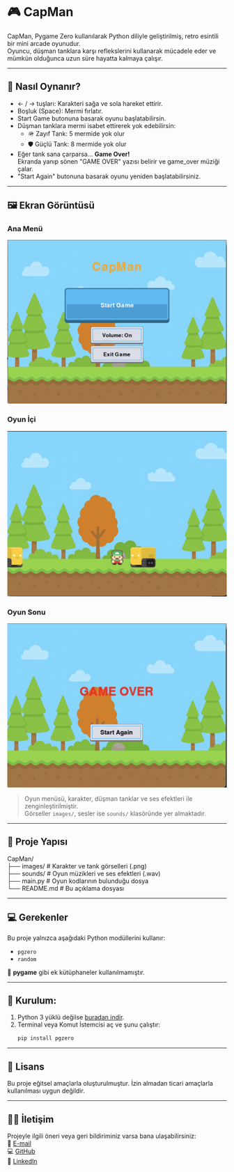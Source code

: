 
# 🎮 CapMan

CapMan, Pygame Zero kullanılarak Python diliyle geliştirilmiş, retro esintili bir mini arcade oyunudur.  
Oyuncu, düşman tanklara karşı reflekslerini kullanarak mücadele eder ve mümkün olduğunca uzun süre hayatta kalmaya çalışır.

---

## 🚀 Nasıl Oynanır?

- ← / → tuşları: Karakteri sağa ve sola hareket ettirir.  
- Boşluk (Space): Mermi fırlatır.  
- Start Game butonuna basarak oyunu başlatabilirsin.  
- Düşman tanklara mermi isabet ettirerek yok edebilirsin:
  - 🪖 Zayıf Tank: 5 mermide yok olur  
  - 🛡️ Güçlü Tank: 8 mermide yok olur  
- Eğer tank sana çarparsa... **Game Over!**  
  Ekranda yanıp sönen "GAME OVER" yazısı belirir ve game_over müziği çalar.
- "Start Again" butonuna basarak oyunu yeniden başlatabilirsiniz.

---

## 🖼️ Ekran Görüntüsü

### Ana Menü
![Menu Screen](images/menu_screen.png)

### Oyun İçi
![Gameplay Screen](images/gameplay_screen.png)

### Oyun Sonu
![Game Over Screen](images/gameover_screen.png)

> Oyun menüsü, karakter, düşman tanklar ve ses efektleri ile zenginleştirilmiştir.  
> Görseller `images/`, sesler ise `sounds/` klasöründe yer almaktadır.

---

## 📁 Proje Yapısı

CapMan/  
├── images/        # Karakter ve tank görselleri (.png)  
├── sounds/        # Oyun müzikleri ve ses efektleri (.wav)  
├── main.py        # Oyun kodlarının bulunduğu dosya  
└── README.md      # Bu açıklama dosyası

---

## 💻 Gerekenler

Bu proje yalnızca aşağıdaki Python modüllerini kullanır:

- `pgzero`  
- `random`  

🚫 **pygame** gibi ek kütüphaneler kullanılmamıştır.

---

## 🔧 Kurulum:

1. Python 3 yüklü değilse [buradan indir](https://www.python.org/downloads/).  
2. Terminal veya Komut İstemcisi aç ve şunu çalıştır:
   ```bash
   pip install pgzero
   ```

---

## 📄 Lisans

Bu proje eğitsel amaçlarla oluşturulmuştur. İzin almadan ticari amaçlarla kullanılması uygun değildir.

---

## 🙋‍♂️ İletişim

Projeyle ilgili öneri veya geri bildiriminiz varsa bana ulaşabilirsiniz:  
📧 [E-mail](mailto:yavuz.colak@live.com)  
💻 [GitHub](https://github.com/yavuzcancolak)  
🔗 [LinkedIn](https://www.linkedin.com/in/yavuzcan-colak)
